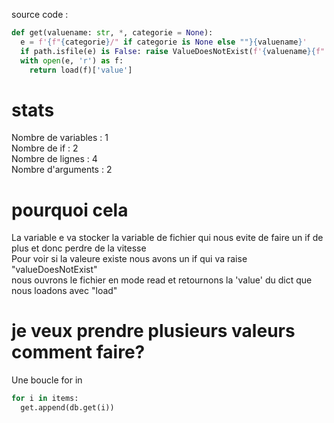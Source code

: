 source code :
```py
def get(valuename: str, *, categorie = None):
  e = f'{f"{categorie}/" if categorie is None else ""}{valuename}'
  if path.isfile(e) is False: raise ValueDoesNotExist(f'{valuename}{f" dans la categorie {categorie}" if categorie is not None else ""} n\'éxiste pas')
  with open(e, 'r') as f:
    return load(f)['value']
```
# stats
Nombre de variables : 1
<br>
Nombre de if : 2
<br>
Nombre de lignes : 4
<br>
Nombre d'arguments : 2
# pourquoi cela
La variable e va stocker la variable de fichier qui nous evite de faire un if de plus et donc perdre de la vitesse
<br>
Pour voir si la valeure existe nous avons un if qui va raise "valueDoesNotExist"
<br>
nous ouvrons le fichier en mode read et retournons la 'value' du dict que nous loadons avec "load"
# je veux prendre plusieurs valeurs comment faire?
Une boucle for in
```py
for i in items:
  get.append(db.get(i))
```
